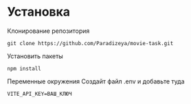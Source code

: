 # Установка

Клонирование репозитория

```
git clone https://github.com/Paradizeya/movie-task.git
```

Установить пакеты

```
npm install
```

Переменные окружения
Создайт файл .env и добавьте туда 

```
VITE_API_KEY=ВАШ_КЛЮЧ
```
